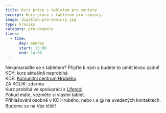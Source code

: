 ```yaml
---
title: Kurz práce s tabletem pro seniory
excerpt: Kurz práce s tabletem pro seniory.
image: digiklub-pro-seniory.jpg
type: krouzky
category: pro-dospele
times:
  - time:
      day: monday
      start: 13:00
      end: 14:00
---
```

Nekamarádíte se s tabletem? Přijďte k nám a budete to umět levou zadní!\
KDY: kurz aktuálně neprobíhá\
KDE: [Komunitní centrum Hrubého](https://www.facebook.com/KomunitniCentrumHrubeho/?__xts__%5B0%5D=68.ARCrEV82i-KlRyPFpXCnhgNXrfg3uwL0o0xOeLwyrMc1IovOtLd6eVqRuXMdMDsT8Yrlg42nxbsn3gdfZKp1JWaotkjS_OEhf74-DFJWIK0qlfmUciVYy2hr3X_6HBrZusllKpw7ka5S4L-i5b7xB5c49LDSNDlkzzX9-QeP3nUw_5kQp_IsU2QwCrDbgzNivljLgA3tH16FWNdRTzNo9JH2woUJDXBAz8krp2PSU-eOJyrjsqXzQnbN6zKBwWV7cuHJlCnbl3opvcsDZDwd1NLZd-bUzz2nqQfx6lj-gfQT6eaGt4nB4b4WpspsE6LQb_PV4rE&__xts__%5B1%5D=68.ARAfsDWS18kH70Y2i9qwRFejMWGwf1XX7VydqZxkBXVVO4Dji6uhmnSPQHzdlNqwsKUmCo_oqOxXt3ggl854Oeh1scVZeRPWHcYtMalq-ewXLYkMTxnXVrbxL8eON315bazJM2z2uoS1zVMKANJQxtCh1bNYGPcb0HMxlidKvCWarJvB1osx4XAL0FIRu12fxOI8oERFed5DMvOdhQVj-kL7W_HNo5P4PNS2UI2la8F3BmxBdhEHiaBQ6cBTVKEesV8ZVgP-giWkmINxhhNVJzjyYzfkOkMMDUTeRX16LEyZhCv-VWuF5ib9IISQfW6URoPlGTYsIfk5RyQQWd6aAbJjzkhJM-pXXFyV1dIVRcSQs9mYkHFuhnMDCHXnkvkPyEhpEw&__tn__=K%2AF&eid=ARAWALjyrL0VuuEXfuD3hb4ldPZbDvaI6Li61Y0q7i0xPuKx5Crk5lHU5F8Q1egWxhmj8c7AU3uM3rW5)\
ZA KOLIK: zdarma\
Kurz probíhá ve spolupráci s [Lifetool](https://www.facebook.com/LIFEtoolprague/?__xts__%5B0%5D=68.ARCrEV82i-KlRyPFpXCnhgNXrfg3uwL0o0xOeLwyrMc1IovOtLd6eVqRuXMdMDsT8Yrlg42nxbsn3gdfZKp1JWaotkjS_OEhf74-DFJWIK0qlfmUciVYy2hr3X_6HBrZusllKpw7ka5S4L-i5b7xB5c49LDSNDlkzzX9-QeP3nUw_5kQp_IsU2QwCrDbgzNivljLgA3tH16FWNdRTzNo9JH2woUJDXBAz8krp2PSU-eOJyrjsqXzQnbN6zKBwWV7cuHJlCnbl3opvcsDZDwd1NLZd-bUzz2nqQfx6lj-gfQT6eaGt4nB4b4WpspsE6LQb_PV4rE&__xts__%5B1%5D=68.ARAfsDWS18kH70Y2i9qwRFejMWGwf1XX7VydqZxkBXVVO4Dji6uhmnSPQHzdlNqwsKUmCo_oqOxXt3ggl854Oeh1scVZeRPWHcYtMalq-ewXLYkMTxnXVrbxL8eON315bazJM2z2uoS1zVMKANJQxtCh1bNYGPcb0HMxlidKvCWarJvB1osx4XAL0FIRu12fxOI8oERFed5DMvOdhQVj-kL7W_HNo5P4PNS2UI2la8F3BmxBdhEHiaBQ6cBTVKEesV8ZVgP-giWkmINxhhNVJzjyYzfkOkMMDUTeRX16LEyZhCv-VWuF5ib9IISQfW6URoPlGTYsIfk5RyQQWd6aAbJjzkhJM-pXXFyV1dIVRcSQs9mYkHFuhnMDCHXnkvkPyEhpEw&__tn__=K%2AF&eid=ARDG_s7ttykC0dzPY_DcGTuhtexVDJsEAlPUma3vabgjj8Pn7bMONXyTleY0lldvANSEfK_JGb--doae)\
Pokud máte, vezměte si vlastní tablet.\
Přihlašování osobně v KC Hrubého, nebo 📞 a @ na uvedených kontaktech.\
Budeme se na Vás těšit!